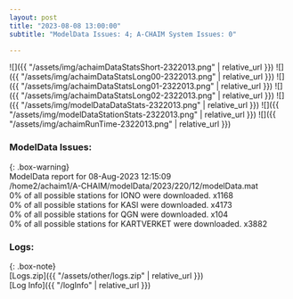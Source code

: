 ```yaml
---
layout: post
title: "2023-08-08 13:00:00"
subtitle: "ModelData Issues: 4; A-CHAIM System Issues: 0"

---
```


![]({{ "/assets/img/achaimDataStatsShort-2322013.png" | relative_url }})
![]({{ "/assets/img/achaimDataStatsLong00-2322013.png" | relative_url }})
![]({{ "/assets/img/achaimDataStatsLong01-2322013.png" | relative_url }})
![]({{ "/assets/img/achaimDataStatsLong02-2322013.png" | relative_url }})
![]({{ "/assets/img/modelDataDataStats-2322013.png" | relative_url }})
![]({{ "/assets/img/modelDataStationStats-2322013.png" | relative_url }})
![]({{ "/assets/img/achaimRunTime-2322013.png" | relative_url }})


### ModelData Issues:  
  
{: .box-warning}  
 ModelData report for 08-Aug-2023 12:15:09   
 /home2/achaim1/A-CHAIM/modelData/2023/220/12/modelData.mat   
 0% of all possible stations for IONO were downloaded. x1168   
 0% of all possible stations for KASI were downloaded. x4173   
 0% of all possible stations for QGN were downloaded. x104   
 0% of all possible stations for KARTVERKET were downloaded. x3882   
  


### Logs:  
  
{: .box-note}  
[Logs.zip]({{ "/assets/other/logs.zip" | relative_url }})  
[Log Info]({{ "/logInfo" | relative_url }})  
